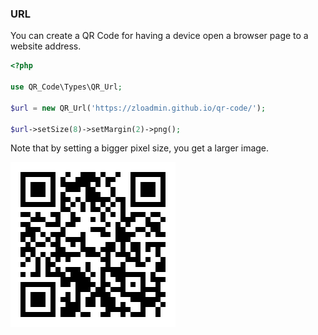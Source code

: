 ### URL

You can create a QR Code for having a device open a browser page to a website address.

```php
<?php

use QR_Code\Types\QR_Url;

$url = new QR_Url('https://zloadmin.github.io/qr-code/');

$url->setSize(8)->setMargin(2)->png();
```

Note that by setting a bigger pixel size, you get a larger image.

![URL QR Code](../../assets/images/url.png)